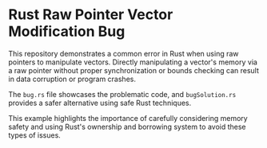 # Rust Raw Pointer Vector Modification Bug

This repository demonstrates a common error in Rust when using raw pointers to manipulate vectors.  Directly manipulating a vector's memory via a raw pointer without proper synchronization or bounds checking can result in data corruption or program crashes.

The `bug.rs` file showcases the problematic code, and `bugSolution.rs` provides a safer alternative using safe Rust techniques.

This example highlights the importance of carefully considering memory safety and using Rust's ownership and borrowing system to avoid these types of issues.